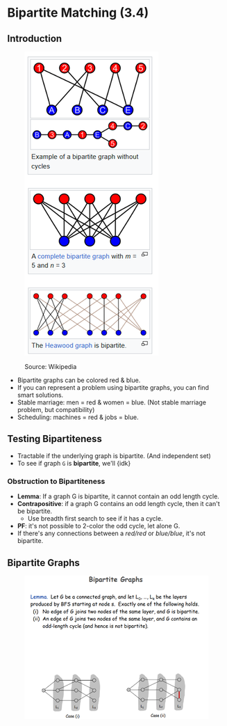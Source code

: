 # Bipartite Matching (3.4)

## Introduction

<figure><img src="../../../.gitbook/assets/image (663).png" alt=""><figcaption><p>Source: Wikipedia</p></figcaption></figure>

* Bipartite graphs can be colored red & blue.
* If you can represent a problem using bipartite graphs, you can find smart solutions.
* Stable marriage: men = red & women = blue. (Not stable marriage problem, but compatibility)
* Scheduling: machines = red & jobs = blue.

## Testing Bipartiteness

* Tractable if the underlying graph is bipartite. (And independent set)
* To see if graph `G` is **bipartite**, we'll {idk}

### Obstruction to Bipartiteness

* **Lemma**: If a graph G is bipartite, it cannot contain an odd length cycle.
* **Contrapositive**: if a graph G contains an odd length cycle, then it can't be bipartite.
  * Use breadth first search to see if it has a cycle.
* **PF**: it's not possible to 2-color the odd cycle, let alone G.
* If there's any connections between a _red/red_ or _blue/blue_, it's not bipartite.

## Bipartite Graphs

<figure><img src="../../../.gitbook/assets/image (1) (1) (1) (1) (1) (1) (1) (1).png" alt=""><figcaption></figcaption></figure>


